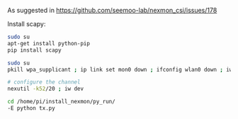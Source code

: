 As suggested in https://github.com/seemoo-lab/nexmon_csi/issues/178

Install scapy:
```sh
sudo su
apt-get install python-pip
pip install scapy
```



```sh
sudo su
pkill wpa_supplicant ; ip link set mon0 down ; ifconfig wlan0 down ; iw phy `iw dev wlan0 info | gawk '/wiphy/ {printf "phy" $2}'` interface add mon0 type monitor; ifconfig mon0 up ; ifconfig wlan0 up

# configure the channel
nexutil -k52/20 ; iw dev

cd /home/pi/install_nexmon/py_run/
-E python tx.py
```
<!--stackedit_data:
eyJoaXN0b3J5IjpbMTY5OTYwNzYyMSw1OTA3OTg0MDAsLTExMT
g0ODA0MTQsLTEyODYxOTA3MDJdfQ==
-->